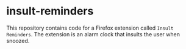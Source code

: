 # insult-reminders

This repository contains code for a Firefox extension called `Insult Reminders`. The extension is an alarm clock that insults the user when snoozed.